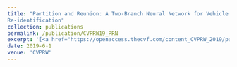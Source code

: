 ```yaml
---
title: "Partition and Reunion: A Two-Branch Neural Network for Vehicle
Re-identification"
collection: publications
permalink: /publication/CVPRW19_PRN
excerpt: '[<a href="https://openaccess.thecvf.com/content_CVPRW_2019/papers/AI%20City/Chen_Partition_and_Reunion_A_Two-Branch_Neural_Network_for_Vehicle_Re-identification_CVPRW_2019_paper.pdf">Paper</a>]'
date: 2019-6-1
venue: 'CVPRW'
---
```


